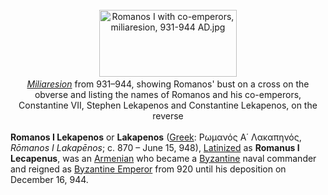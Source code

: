 <div class="photo" colspan="2" style="text-align: center; margin: 25px 0 10px;"><a class="image" href="https://en.wikipedia.org/wiki/File:Romanos_I_with_co-emperors,_miliaresion,_931-944_AD.jpg"><img alt="Romanos I with co-emperors, miliaresion, 931-944 AD.jpg" data-file-height="243" data-file-width="500" decoding="async" height="107" src="https://upload.wikimedia.org/wikipedia/commons/thumb/4/45/Romanos_I_with_co-emperors%2C_miliaresion%2C_931-944_AD.jpg/220px-Romanos_I_with_co-emperors%2C_miliaresion%2C_931-944_AD.jpg" srcset="https://upload.wikimedia.org/wikipedia/commons/thumb/4/45/Romanos_I_with_co-emperors%2C_miliaresion%2C_931-944_AD.jpg/330px-Romanos_I_with_co-emperors%2C_miliaresion%2C_931-944_AD.jpg 1.5x, //upload.wikimedia.org/wikipedia/commons/thumb/4/45/Romanos_I_with_co-emperors%2C_miliaresion%2C_931-944_AD.jpg/440px-Romanos_I_with_co-emperors%2C_miliaresion%2C_931-944_AD.jpg 2x" width="220"/></a><div style="line-height:normal;padding-bottom:0.2em;padding-top:0.2em;"><i><a href="https://en.wikipedia.org/wiki/Miliaresion" title="Miliaresion">Miliaresion</a></i> from 931–944, showing Romanos' bust on a cross on the obverse and listing the names of Romanos and his co-emperors, Constantine VII, Stephen Lekapenos and Constantine Lekapenos, on the reverse</div></div>

[comment]: # 'breakpoint'
<p><b>Romanos I Lekapenos</b> or <b>Lakapenos</b> (<a href="https://en.wikipedia.org/wiki/Greek_language" title="Greek language">Greek</a>: <span lang="el">Ρωμανός Α΄ Λακαπηνός</span>, <i>Rōmanos I Lakapēnos</i>; c. 870 – June 15, 948), <a href="https://en.wikipedia.org/wiki/Latinisation_of_names" title="Latinisation of names">Latinized</a> as <b>Romanus I Lecapenus</b>, was an <a href="https://en.wikipedia.org/wiki/Armenians" title="Armenians">Armenian</a> who became a <a class="mw-redirect" href="https://en.wikipedia.org/wiki/Byzantine" title="Byzantine">Byzantine</a> naval commander and reigned as <a class="mw-redirect" href="https://en.wikipedia.org/wiki/Byzantine_Emperor" title="Byzantine Emperor">Byzantine Emperor</a> from 920 until his deposition on December 16, 944.
</p>